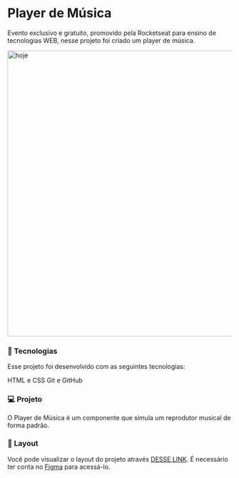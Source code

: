 # Player de Música

Evento exclusivo e gratuito, promovido pela Rocketseat para ensino de tecnologias WEB, nesse projeto foi criado um player de música.

<img width="641" alt="hoje" src="https://github.com/janinesiqueira/music-player/assets/108677688/1f10d25c-5ec1-4e38-a2b4-49ffa6e2005d">

### 🚀 Tecnologias
Esse projeto foi desenvolvido com as seguintes tecnologias:

HTML e CSS
Git e GitHub

### 💻 Projeto
O Player de Música é um componente que simula um reprodutor musical de forma padrão.

### 🔖 Layout
Você pode visualizar o layout do projeto através [DESSE LINK](https://www.figma.com/file/phtMtBLRrOMJGZZpagU6Vb/%23boraCodar---Desafio-1-(Copy)?type=design&node-id=0-1&mode=design&t=KuGH7Dv7bQSpqXNk-0). É necessário ter conta no [Figma](https://www.figma.com/) para acessá-lo.

